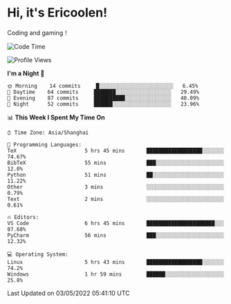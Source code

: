 # Hi, it's Ericoolen!
Coding and gaming！

<!--START_SECTION:waka-->
![Code Time](http://img.shields.io/badge/Code%20Time-227%20hrs%2018%20mins-blue)

![Profile Views](http://img.shields.io/badge/Profile%20Views-1-blue)

**I'm a Night 🦉** 

```text
🌞 Morning    14 commits     █░░░░░░░░░░░░░░░░░░░░░░░░   6.45% 
🌆 Daytime    64 commits     ███████░░░░░░░░░░░░░░░░░░   29.49% 
🌃 Evening    87 commits     ██████████░░░░░░░░░░░░░░░   40.09% 
🌙 Night      52 commits     ██████░░░░░░░░░░░░░░░░░░░   23.96%

```


📊 **This Week I Spent My Time On** 

```text
⌚︎ Time Zone: Asia/Shanghai

💬 Programming Languages: 
TeX                      5 hrs 45 mins       ██████████████████░░░░░░░   74.67% 
BibTeX                   55 mins             ███░░░░░░░░░░░░░░░░░░░░░░   12.0% 
Python                   51 mins             ██░░░░░░░░░░░░░░░░░░░░░░░   11.22% 
Other                    3 mins              ░░░░░░░░░░░░░░░░░░░░░░░░░   0.79% 
Text                     2 mins              ░░░░░░░░░░░░░░░░░░░░░░░░░   0.61%

🔥 Editors: 
VS Code                  6 hrs 45 mins       ██████████████████████░░░   87.68% 
PyCharm                  56 mins             ███░░░░░░░░░░░░░░░░░░░░░░   12.32%

💻 Operating System: 
Linux                    5 hrs 43 mins       ██████████████████░░░░░░░   74.2% 
Windows                  1 hr 59 mins        ██████░░░░░░░░░░░░░░░░░░░   25.8%

```


 Last Updated on 03/05/2022 05:41:10 UTC
<!--END_SECTION:waka-->

